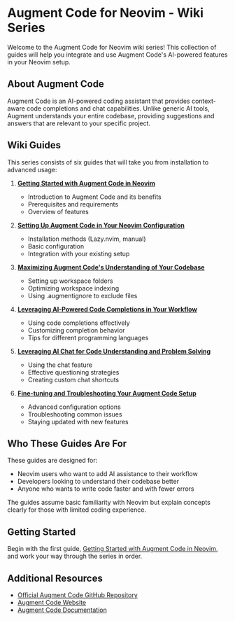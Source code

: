 # Augment Code for Neovim - Wiki Series

Welcome to the Augment Code for Neovim wiki series! This collection of guides will help you integrate and use Augment Code's AI-powered features in your Neovim setup.

## About Augment Code

Augment Code is an AI-powered coding assistant that provides context-aware code completions and chat capabilities. Unlike generic AI tools, Augment understands your entire codebase, providing suggestions and answers that are relevant to your specific project.

## Wiki Guides

This series consists of six guides that will take you from installation to advanced usage:

1. [**Getting Started with Augment Code in Neovim**](01-getting-started-with-augment-code.md)
   - Introduction to Augment Code and its benefits
   - Prerequisites and requirements
   - Overview of features

2. [**Setting Up Augment Code in Your Neovim Configuration**](02-setting-up-augment-code.md)
   - Installation methods (Lazy.nvim, manual)
   - Basic configuration
   - Integration with your existing setup

3. [**Maximizing Augment Code's Understanding of Your Codebase**](03-configuring-workspace-context.md)
   - Setting up workspace folders
   - Optimizing workspace indexing
   - Using .augmentignore to exclude files

4. [**Leveraging AI-Powered Code Completions in Your Workflow**](04-using-augment-code-completions.md)
   - Using code completions effectively
   - Customizing completion behavior
   - Tips for different programming languages

5. [**Leveraging AI Chat for Code Understanding and Problem Solving**](05-using-augment-chat.md)
   - Using the chat feature
   - Effective questioning strategies
   - Creating custom chat shortcuts

6. [**Fine-tuning and Troubleshooting Your Augment Code Setup**](06-advanced-configuration.md)
   - Advanced configuration options
   - Troubleshooting common issues
   - Staying updated with new features

## Who These Guides Are For

These guides are designed for:

- Neovim users who want to add AI assistance to their workflow
- Developers looking to understand their codebase better
- Anyone who wants to write code faster and with fewer errors

The guides assume basic familiarity with Neovim but explain concepts clearly for those with limited coding experience.

## Getting Started

Begin with the first guide, [Getting Started with Augment Code in Neovim](01-getting-started-with-augment-code.md), and work your way through the series in order.

## Additional Resources

- [Official Augment Code GitHub Repository](https://github.com/augmentcode/augment.vim)
- [Augment Code Website](https://augmentcode.com)
- [Augment Code Documentation](https://docs.augmentcode.com/vim/setup-augment/install-vim-neovim)
